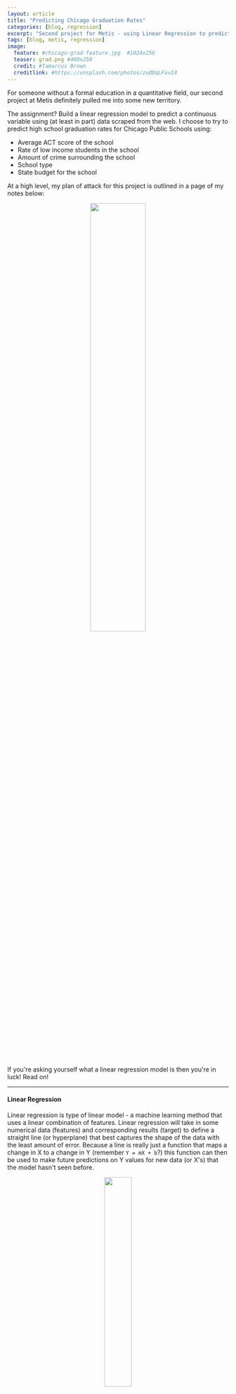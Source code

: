 ```yaml
---
layout: article
title: "Predicting Chicago Graduation Rates"
categories: [blog, regression]
excerpt: "Second project for Metis - using Linear Regression to predict Chicago high school graduation rates"
tags: [blog, metis, regression]
image:
  feature: #chicago-grad-feature.jpg  #1024x256
  teaser: grad.png #400x250
  credit: #Tamarcus Brown
  creditlink: #https://unsplash.com/photos/zuQDqLFavI4
---
```


For someone without a formal education in a quantitative field, our second project at Metis definitely pulled me into some new territory. 

The assignment? Build a linear regression model to predict a continuous variable using (at least in part) data scraped from the web. I choose to try to predict high school graduation rates for Chicago Public Schools using:

- Average ACT score of the school
- Rate of low income students in the school
- Amount of crime surrounding the school
- School type
- State budget for the school

At a high level, my plan of attack for this project is outlined in a page of my notes below:

<center>
	<img src="{{ site.url }}/images/model-selection-sketch.jpg" width="50%">	
</center>


If you're asking yourself what a linear regression model is then you're in luck! Read on!

___

#### Linear Regression

Linear regression is type of linear model - a machine learning method that uses a linear combination of features. Linear regression will take in some numerical data (features) and corresponding results (target) to define a straight line (or hyperplane) that best captures the shape of the data with the least amount of error. Because a line is really just a function that maps a change in X to a change in Y (remember `Y = mX + b`?) this function can then be used to make future predictions on Y values for new data (or X's) that the model hasn't seen before. 

<center>
	<img src="{{ site.url }}/images/line-sketch.jpg" width="35%">
</center>

The job of a regression model is to take the X's and Y's from the training data and to find the slope and intercept that create a line or hyperplane that best fits the data. A great way to think about the 'best fit' is to picture a line where the distance between the line and all the X's is reduced to the lowest possible amount - the least *error* between the prediction and the actual values. 

<center>
	<img src="{{ site.url }}/images/line-sketch-error.jpg" width="50%">
</center>

In calculating the line with the least error, there are generally two ways to approach it:

> 1) **Analytical Solution** - this uses Linear Algebra to find the exact line with the least amount of error between the predicted values and the actual values. 

> 2) **Numerical Approximation** - this is used when the data is too big to fit in memory (which is required for the analytical solution) and an algorithm called [Gradient Decent](https://en.wikipedia.org/wiki/Gradient_descent) is the optimization method most widely used in numerical approximation

I don't have a ton of data to deal with (there's only so many high schools in the city of Chicago!) so I used #1, the **Analytical Solution**. Specifically, I'm using an algorithm called [Ordinary Least Squares](https://en.wikipedia.org/wiki/Ordinary_least_squares) to estimate the slope and intercept terms in my regression model.

Great! Now that we're all experts on linear regression, let's take a look at the data I used!

___

#### What can I use to predict graduation rates?

**School Attributes:** <br>
I was able to find the Average ACT Score, % of Students from Low Income Families and School Type for CPS high schools in the 2016/2017 school year from the same file containing graduation rates (*thanks, [Chicago Data Portal](https://data.cityofchicago.org/Education/Chicago-Public-Schools-School-Profile-Information-/8i6r-et8s)!*). 

**Budget Data:** <br>
I built a web scrapper to pull the CPS budgets for the 2016/2017 school year from an old DNA info article [here](https://www.dnainfo.com/chicago/20160926/norwood-park/cps-enrollment-budgets-2016-2017-map-list). From this data, I derived a feature for 'dollars per student' to normalize the budget across schools of varying size.

**Crime Data:** <br>
Finally, I found a file with every [crime reported in Chicago during the 2017](https://data.cityofchicago.org/Public-Safety/Crimes-2017/d62x-nvdr). 

I was interested in finding a count of crimes occurring on the same block as CPS high schools during 2017 so I first used a python library called *matplotlib* to map all Chicago crimes against all CPS high school locations:

<center>
	<img src="{{ site.url }}/images/chicago-crimes-schools.png" width="80%">
</center>

This is cool, but I want to find a count of crimes occurring on a specific school block. To do this, I used a python library called *geopy* to find the great circle distance in miles from each school's location to the list of crimes and counted the number of occurrences within .125 miles (or, approximately 1 city block). 

After cleaning my outliers, I could then use this new count to size and color my school marks on the first plot below according to the total number of crimes occurring on the same block as the school. The second plot shows the normalized count of *crimes per student* (to account for schools of varying size) though this count has been increased to *crimes per 1000 students* for visualization purposes. 

<figure class="half">
		<img src="{{ site.url }}/images/crimes-per-school.png">
		<img src="{{ site.url }}/images/crimes-per-student.png">
		<figcaption>Crimes per school and crimes per student visualized above.</figcaption>
</figure>

___

#### Now that I have my data, how do I know what is predictive of graduation rates?

Before I did any modeling, the first step was to conduct some exploratory data analysis to understand the correlations between the features (or, data) and my target (in this case, graduation rates). 

For example, I can see that there are some pretty strong correlations between the Average ACT score, crimes per student, and percent of low-income students:

<figure>
	<center>
		<img src="{{ site.url }}/images/correlation-grad-rates.png" width="80%">
		<figcaption>For correlations, you want to see your data fall into a line that is sloped up or down. An upward line shows that as X increases, Y increases (like Average ACT). But a downward line indicates that as X increases, Y decreases (like crime per student)</figcaption>
	</center>
</figure>

___

#### Finally, let's build a model!

I used cross validation and started with a simple linear model using my most predictive feature - the school's Average ACT score - to predict graduation rates. 

To evaluate my model, I want to compare the average error (distance between my prediction line and the actual values) in my training data to my validation data. Because we use the training data to (cough cough) *train* the model - I want to make sure I'm not seeing a low error due to overfitting. To account for this, I compared the average error (Root Mean Square Error, to be specific) from my training data to the error in predictions on my validation data and make sure they're relatively consistent. With small datasets, you can use cross validation to accomplish this - more to come on cross validation in a future post!

Below, you can see that the relationship doesn't look entirely linear (there's a curve to the data) but my model is a straight line.


<figure>
	<center>
		<img src="{{ site.url }}/images/first-model.png" width="70%">
		<figcaption>Univariate Linear Regression Model using average ACT scores to predict graduation rates</figcaption>
	</center>
</figure>

<center>
<b>Root Mean Square Error:</b><br>
Training Set: 9.15<br>
Validation Set: 9.18
</center>

You can see my average error was around 9.2 percentage points in the model above. Next, I tried to add polynomial terms to my model to capture more of the non-linear relationship. Let's take a look below:

<figure>
	<center>
		<img src="{{ site.url }}/images/second-model.png" width="70%">
		<figcaption>Univariate Polynomial Regression Model using average ACT scores to predict graduation rates</figcaption>
	</center>
</figure>

<center>
<b>Root Mean Square Error:</b><br>
Training Set: 7.97<br>
Validation Set: 8.14
</center>

Wow! You can see that this model is a much better fit to this data and can predict graduation rates using only the Average ACT score within 8 percentage points. 

When I added more features into the model, I found that my training error only improved slightly, but my validation errors started shooting up. This is a tell-tale sign that I'm overfitting my model, or that I don't have enough data to add that level of complexity. 

In addition to understanding outliers, avoiding the curse of dimensionality, investigating residual plots and overfitting, there are a lot of assumptions that go into Linear Regression which are not covered above (you can check out my instructor's [blog](https://dziganto.github.io/data%20science/linear%20regression/machine%20learning/python/Linear-Regression-101-Assumptions-and-Evaluation/) for a great write-up on this!) but I'll save that for a future post. 

**You can check out the full project on my [Github](https://github.com/TifMoe/luther-project/blob/master/notebooks/4_ModelSelection.ipynb).**

